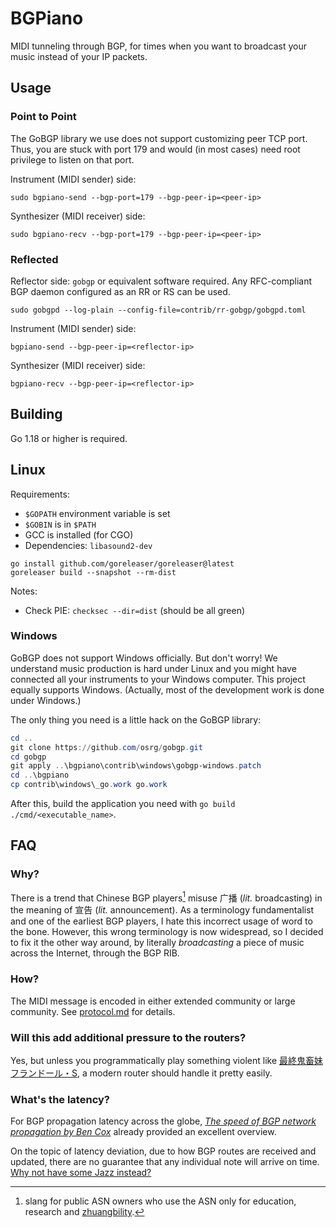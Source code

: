 # BGPiano

MIDI tunneling through BGP, for times when you want to broadcast your music instead of your IP packets.

## Usage

### Point to Point

The GoBGP library we use does not support customizing peer TCP port. Thus, you are stuck with port 179 and would
(in most cases) need root privilege to listen on that port.

Instrument (MIDI sender) side:

```shell
sudo bgpiano-send --bgp-port=179 --bgp-peer-ip=<peer-ip>
```

Synthesizer (MIDI receiver) side:

```shell
sudo bgpiano-recv --bgp-port=179 --bgp-peer-ip=<peer-ip>
```

### Reflected

Reflector side: `gobgp` or equivalent software required. Any RFC-compliant BGP daemon configured as an RR or RS can be
used.

```shell
sudo gobgpd --log-plain --config-file=contrib/rr-gobgp/gobgpd.toml
```

Instrument (MIDI sender) side:

```shell
bgpiano-send --bgp-peer-ip=<reflector-ip>
```

Synthesizer (MIDI receiver) side:

```shell
bgpiano-recv --bgp-peer-ip=<reflector-ip>
```

## Building

Go 1.18 or higher is required.

## Linux

Requirements:

- `$GOPATH` environment variable is set
- `$GOBIN` is in `$PATH`
- GCC is installed (for CGO)
- Dependencies: `libasound2-dev`

```shell
go install github.com/goreleaser/goreleaser@latest
goreleaser build --snapshot --rm-dist
```

Notes:

- Check PIE: `checksec --dir=dist` (should be all green)

### Windows

GoBGP does not support Windows officially. But don't worry! We understand music production is hard under Linux and you
might have connected all your instruments to your Windows computer. This project equally supports Windows. (Actually,
most of the development work is done under Windows.)

The only thing you need is a little hack on the GoBGP library:

```powershell
cd ..
git clone https://github.com/osrg/gobgp.git
cd gobgp
git apply ..\bgpiano\contrib\windows\gobgp-windows.patch
cd ..\bgpiano
cp contrib\windows\_go.work go.work
```

After this, build the application you need with `go build ./cmd/<executable_name>`.

## FAQ

### Why?

There is a trend that Chinese BGP players[^bgp-players] misuse 广播 (*lit.* broadcasting) in the meaning of 宣告 (*lit.*
announcement). As a terminology fundamentalist and one of the earliest BGP players, I hate this incorrect usage of word
to the bone. However, this wrong terminology is now widespread, so I decided to fix it the other way around, by
literally *broadcasting* a piece of music across the Internet, through the BGP RIB.

### How?

The MIDI message is encoded in either extended community or large community. See [protocol.md](doc/protocol.md) for
details.

### Will this add additional pressure to the routers?

Yes, but unless you programmatically play something violent like
[最終鬼畜妹フランドール・S](https://www.youtube.com/watch?v=ql-Rvn50p-Y), a modern router should handle it pretty easily.

### What's the latency?

For BGP propagation latency across the globe,
*[The speed of BGP network propagation by Ben Cox](https://blog.benjojo.co.uk/post/speed-of-bgp-network-propagation)*
already provided an excellent overview.

On the topic of latency deviation, due to how BGP routes are received and updated, there are no guarantee that any
individual note will arrive on time. [Why not have some Jazz instead?](https://www.youtube.com/watch?v=lpc1lEJ-SRc)

<!-- footnotes -->

[^bgp-players]: slang for public ASN owners who use the ASN only for education, research and
[zhuangbility](https://www.urbandictionary.com/define.php?term=zhuangbility).